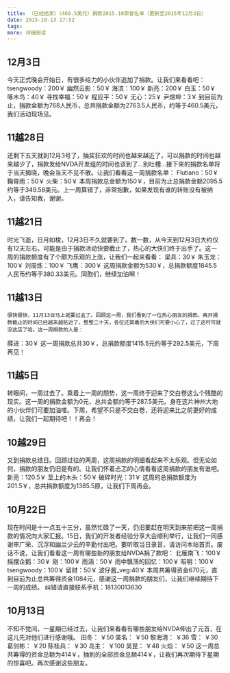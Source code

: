 ```yaml
---
title: （已经结束）（460.5美元）捐款2015.10荣誉名单（更新至2015年12月3日）
date: 2015-10-13 17:52
tags:
more: 详细阅读
---
```

## 12月3日
今天正式晚会开始日，有很多给力的小伙伴追加了捐款。让我们来看看吧：
tsengwoody：200￥
幽然云影：50￥
海滨：100￥
新亮：200￥
白玉：50￥
啄木鸟：40￥
寻找幸福：50￥
程应平：50￥
无心：25￥
尹煜坤：3￥
到目前为止，捐款金额为768人民币，总共捐款金额为2763.5人民币，约等于460.5美元，我们活动现场见。
## 11越28日
还剩下五天就到12月3号了，抽奖狂欢的时间也越来越近了，可以捐款的时间也越来越少了，捐款发给NVDA开发组的时间也该到了...别吐槽...接下来的捐款名单将于当天揭晓，晚会当天不见不散。让我们看看这一周捐款名单：
Flutiano：50￥
鞠霄雨：50￥
火柴：50￥
本周捐款总金额为150￥，目前为止总捐款金额2095.5约等于349.58美元。上一周算错了，非常抱歉，如果发现有谁的转账没有被纳入，请告知我，谢谢。
## 11越21日
时光飞逝，日月如梭，12月3日不久就要到了。数一数，从今天到12月3日大约仅有12天左右。可能是由于捐款活动快要截止了，热心的大侠们终于出手了。这一周的捐款额度有了个颇为乐观的上涨，让我们一起来看看：
梁兵：30￥
朱玉龙：100￥
刘周炼：100￥
飞鹰：300￥
这周捐款金额为530￥，总捐款额度1845.5人民币约等于380.33美元。同胞们，继续加油啊！
## 11越13日
    很快很快，11月13日马上就要过去了。回顾这一周，我们看到了一位热心朋友的捐款。离开捐款截止的时间已经越来越贴近了，整整二十天，各位还窝着的大侠们可要小心了，过了这村可就没这店了哈。这一周捐款的人是：
薛进：30￥
这一周捐款总共30￥，总捐款额度1415.5元约等于292.5美元，下周再见！
## 11越5日
转眼间，一周过去了。乘着上一周的颓势，这一周终于迎来了交白卷这么个残酷的现实。这一周的捐款金额为0元，总共金额约等于287.5美元。身在这片神州大地的小伙伴们可要加油喽。下周，希望不只是不交白卷，还将迎来比之前更好的成绩，让我们一起期待吧！！再会！
## 10越29日
又到捐款总结日。回顾过往的两周，这周捐款的明细看起来不太乐观。但无论如何，捐款的朋友仍旧是有的。让我们怀着忐忑的心情看看这周捐款的朋友有谁吧。
新亮：120.5￥
至上的木头：50￥
破碎时光：31￥
这周的总捐款额度为201.5￥，总共捐款额度为1385.5原，让我们下周再会。
## 10月22日
现在时间是十一点五十三分，虽然忙碌了一天，仍旧要赶在明天到来前把这一周捐款的情况向大家汇报。15日，我们的开发者经验分享大会顺利举行，让我们一同感谢审广荣、沉浮和幽兰少云的辛勤付出吧。要听取当日录音，请访问本站首页。废话不说，让我们看看这一周有哪些新的朋友给NVDA捐了款吧：
北雁南飞：100￥
摇摆企鹅：30￥
刚：100￥
雨涵：50￥
雨中飘荡的回忆：100￥
昭明：100￥
tsengwoody：100￥
留财：50￥
波仔酱_veg:40￥
本周共筹得资金670元，直到目前为止总共筹得资金1084元，感谢这一周捐款的朋友们，让我们继续期待下一周的成绩。
纠错请直接联系手机：18130013630
## 10月13日
不知不觉间，一星期已经过去，让我们来看看有哪些朋友给NVDA伸出了元首，在这儿先对他们进行感谢哦。
田冬： ￥50
匿名： ￥50
黎海清： ￥36
雪： ￥30
葛剑彬： ￥20
陈桂兵： ￥30
岛主： ￥100
吴昆： ￥48
火焰： ￥50
这一周总共筹得的资金总额为414￥，抽到的全部资金总额414￥，让我们再次期待下星期的惊喜吧。再次感谢这些朋友。